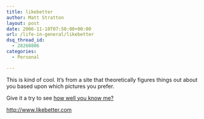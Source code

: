 ```yaml
---
title: likebetter
author: Matt Stratton
layout: post
date: 2006-11-10T07:50:00+00:00
url: /life-in-general/likebetter
dsq_thread_id:
  - 28260806
categories:
  - Personal

---
```

This is kind of cool. It&#8217;s from a site that theoretically figures things out about you based upon which pictures you prefer.

Give it a try to see [how well you know me?][1]

http://www.likebetter.com

 [1]: http://www.likebetter.com/doyouknow/mattstratton
